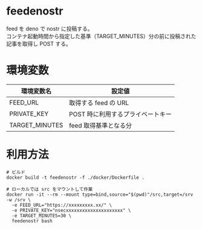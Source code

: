 # feedenostr
feed を deno で nostr に投稿する。  
コンテナ起動時間から指定した基準（TARGET_MINUTES）分の前に投稿された記事を取得し POST する。

# 環境変数
| 環境変数名 | 設定値 |
| ---- | ---- |
| FEED_URL | 取得する feed の URL |
| PRIVATE_KEY | POST 時に利用するプライベートキー |
| TARGET_MINUTES | feed 取得基準となる分 |

# 利用方法
```
# ビルド
docker build -t feedenostr -f ./docker/Dockerfile .

# ローカルでは src をマウントして作業
docker run -it --rm --mount type=bind,source="$(pwd)"/src,target=/srv -w /srv \
  -e FEED_URL="https://xxxxxxxxx.xx/" \
  -e PRIVATE_KEY="nsecxxxxxxxxxxxxxxxxxxxxx" \
  -e TARGET_MINUTES=30 \
  feedenostr bash
```
